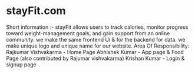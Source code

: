 # stayFit.com
Short information :- stayFit allows users to track calories, monitor progress toward weight-management goals, and gain support from an online community. we make the same frontend Ui &amp; for the backend for data. we make unique logo and unique name for our website.
Area Of Responsibility: 
Rajkumar Vishvakarma - Home Page
Abhishek Kumar - App page & Food Page (also contributed by Rajumar vishvakarma)
Krishan Kumar - Login & signup page

